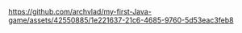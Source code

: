 

https://github.com/archvlad/my-first-Java-game/assets/42550885/1e221637-21c6-4685-9760-5d53eac3feb8

